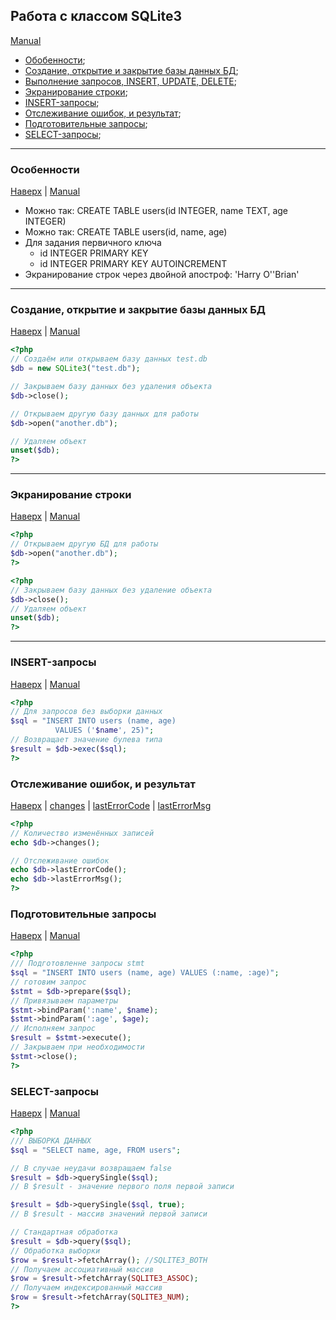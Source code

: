 <a name="Up"></a>

## Работа с классом SQLite3
[Manual](http://php.net/manual/ru/class.sqlite3.php)

 + [Обобенности](#SQLite3);
 + [Создание, открытие и закрытие базы данных БД](#newSQLite);
 + [Выполнение запросов, INSERT, UPDATE, DELETE](#insert);
 + [Экранирование строки](#escape);
 + [INSERT-запросы](#insert);
 + [Отслеживание ошибок, и результат](#error);
 + [Подготовительные запросы](#prepare);
 + [SELECT-запросы](#select);


***
### <a name="SQLite3"></a> Оcобенности
[Наверх](#Up) | [Manual](http://php.net/manual/ru/class.sqlite3.php)

 + 	Можно так: CREATE TABLE users(id INTEGER, name TEXT, age INTEGER)
 + 	Можно так: CREATE TABLE users(id, name, age)
 + 	Для задания первичного ключа
    - id INTEGER PRIMARY KEY
	- id INTEGER PRIMARY KEY AUTOINCREMENT
 + 	Экранирование строк через двойной апостроф: 'Harry O''Brian'
***
### <a name="newSQLite"></a> Создание, открытие и закрытие базы данных БД
[Наверх](#Up) | [Manual](http://php.net/manual/ru/sqlite3.construct.php)

```php
<?php
// Создаём или открываем базу данных test.db
$db = new SQLite3("test.db");

// Закрываем базу данных без удаления объекта
$db->close();

// Открываем другую базу данных для работы
$db->open("another.db");

// Удаляем объект
unset($db);
?>
```
***
### <a name="escape"></a> Экранирование строки
[Наверх](#Up) | [Manual](http://php.net/manual/ru/sqlite3.escapestring.php)

```php
<?php
// Открываем другую БД для работы
$db->open("another.db");
?>
```

```php
<?php
// Закрываем базу данных без удаление объекта
$db->close();
// Удаляем объект
unset($db);
?>
```
***
### <a name="insert"></a> INSERT-запросы
[Наверх](#Up) | [Manual](http://php.net/manual/ru/sqlite3.exec.php)

```php
<?php
// Для запросов без выборки данных
$sql = "INSERT INTO users (name, age)
          VALUES ('$name', 25)";
// Возвращает значение булева типа
$result = $db->exec($sql);
?>
```
### <a name="error"></a> Отслеживание ошибок, и результат
[Наверх](#Up) | [changes](http://php.net/manual/ru/sqlite3.changes.php) | [lastErrorCode](http://php.net/manual/ru/sqlite3.lasterrorcode.php) | [lastErrorMsg](http://php.net/manual/ru/sqlite3.lasterrormsg.php)

```php
<?php
// Количество изменённых записей
echo $db->changes();

// Отслеживание ошибок
echo $db->lastErrorCode();
echo $db->lastErrorMsg();
?>
```
### <a name="prepare"></a> Подготовительные запросы
[Наверх](#Up) | [Manual](http://php.net/manual/ru/sqlite3stmt.bindparam.php) 

```php
<?php
/// Подготовленне запросы stmt
$sql = "INSERT INTO users (name, age) VALUES (:name, :age)";
// готовим запрос
$stmt = $db->prepare($sql);
// Привязываем параметры
$stmt->bindParam(':name', $name);
$stmt->bindParam(':age', $age);
// Исполняем запрос
$result = $stmt->execute();
// Закрываем при необходимости
$stmt->close();
?>
```
### <a name="select"></a> SELECT-запросы
[Наверх](#Up) | [Manual](http://php.net/manual/ru/sqlite3result.fetcharray.php)

```php
<?php
/// ВЫБОРКА ДАННЫХ
$sql = "SELECT name, age, FROM users";

// В случае неудачи возвращаем false
$result = $db->querySingle($sql);
// В $result - значение первого поля первой записи

$result = $db->querySingle($sql, true);
// В $result - массив значений первой записи

// Стандартная обработка
$result = $db->query($sql);
// Обработка выборки
$row = $result->fetchArray(); //SQLITE3_BOTH
// Получаем ассоциативный массив
$row = $result->fetchArray(SQLITE3_ASSOC);
// Получаем индексированный массив
$row = $result->fetchArray(SQLITE3_NUM);
?>
```